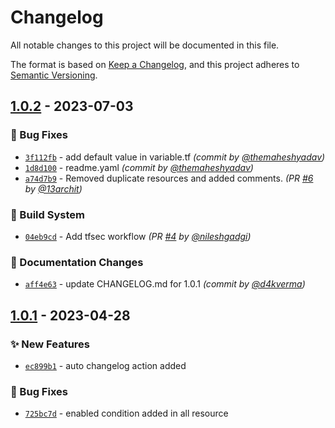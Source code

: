 # Changelog
All notable changes to this project will be documented in this file.

The format is based on [Keep a Changelog](https://keepachangelog.com/en/1.0.0/),
and this project adheres to [Semantic Versioning](https://semver.org/spec/v2.0.0.html).

## [1.0.2] - 2023-07-03
### :bug: Bug Fixes
- [`3f112fb`](https://github.com/clouddrove/terraform-azure-firewall/commit/3f112fb80250413fcd318e3218d99b2f26689604) - add default value in variable.tf *(commit by [@themaheshyadav](https://github.com/themaheshyadav))*
- [`1d8d100`](https://github.com/clouddrove/terraform-azure-firewall/commit/1d8d1001cb8a62230e503b2e18bedb4860ed3bd8) - readme.yaml *(commit by [@themaheshyadav](https://github.com/themaheshyadav))*
- [`a74d7b9`](https://github.com/clouddrove/terraform-azure-firewall/commit/a74d7b938ee31f4d9e6752b9d35115c7453323e4) - Removed duplicate resources and added comments. *(PR [#6](https://github.com/clouddrove/terraform-azure-firewall/pull/6) by [@13archit](https://github.com/13archit))*

### :construction_worker: Build System
- [`04eb9cd`](https://github.com/clouddrove/terraform-azure-firewall/commit/04eb9cdb12d3a66c5bfac2fc3cac944dc7562fff) - Add tfsec workflow *(PR [#4](https://github.com/clouddrove/terraform-azure-firewall/pull/4) by [@nileshgadgi](https://github.com/nileshgadgi))*

### :memo: Documentation Changes
- [`aff4e63`](https://github.com/clouddrove/terraform-azure-firewall/commit/aff4e637b8922abceb0b0ef99d5ea359acaf919b) - update CHANGELOG.md for 1.0.1 *(commit by [@d4kverma](https://github.com/d4kverma))*


## [1.0.1] - 2023-04-28
### :sparkles: New Features
- [`ec899b1`](https://github.com/clouddrove/terraform-azure-firewall/commit/ec899b12f53390581622813a55f3984861903635) - auto changelog action added

### :bug: Bug Fixes
- [`725bc7d`](https://github.com/clouddrove/terraform-azure-firewall/commit/725bc7d0976fb08561aa847e908a67ea72543ea6) - enabled condition added in all resource


[1.0.1]: https://github.com/clouddrove/terraform-azure-firewall/compare/1.0.0...1.0.1
[1.0.2]: https://github.com/clouddrove/terraform-azure-firewall/compare/1.0.1...1.0.2